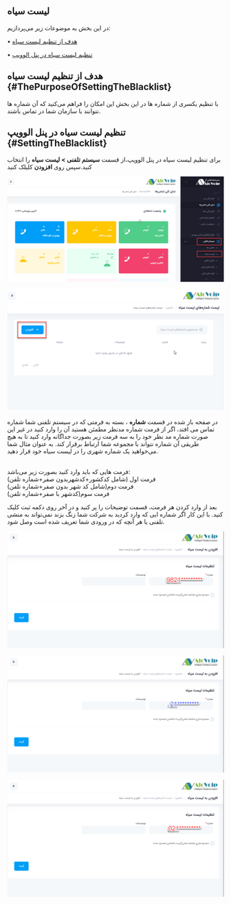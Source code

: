 ## لیست سیاه

در این بخش به موضوعات زیر می‌پردازیم:

•	[  	هدف از تنظیم لیست سیاه   ](#ThePurposeOfSettingTheBlacklist)

•	[	تنظیم لیست سیاه در پنل الوویپ ](#SettingTheBlacklist)

## 	هدف از تنظیم لیست سیاه {#ThePurposeOfSettingTheBlacklist}

با تنظیم یکسری از شماره ها در این بخش این امکان را فراهم می‌کنید که آن شماره ها نتوانند با سازمان شما در تماس باشند.

## تنظیم لیست سیاه در پنل الوویپ  {#SettingTheBlacklist}

برای تنظیم لیست سیاه در پنل الوویپ،از قسمت **سیستم تلفنی > لیست سیاه** را انتخاب ‌کنید.سپس روی **افزودن** کلیلک کنید


![باز کردن ماژول لیست سیاه  ](./Images/route-blacklist.png)

![باز کردن ماژول لیست سیاه  ](./Images/route-blacklist1.png)

در صفحه باز شده در قسمت **شماره** ، بسته به فرمتی که در سیستم تلفنی شما  شماره تماس می افتد، اگر از فرمت شماره مدنظر مطمئن هستید آن را وارد کنید در غیر این صورت شماره مد نظر خود را به سه فرمت زیر بصورت جداگانه وارد کنید تا به هیچ طریقی آن شماره نتواند با مجموعه شما ارتباط برقرار کند. به عنوان مثال شما می‌خواهید یک شماره شهری را در لیست سیاه خود قرار دهید.

</br>فرمت هایی که باید وارد کنید بصورت زیر 
می‌باشد:</br>
فرمت اول (شامل کدکشور+کدشهربدون صفر+شماره تلفن) </br>
فرمت دوم(شامل کد شهر بدون صفر+شماره تلفن)</br>
فرمت سوم(کدشهر با صفر+شماره تلفن)</br>

بعد از وارد کردن هر فرمت، قسمت توضیحات را پر کنید و در آخر روی دکمه ثبت کلیک کنید.  با این کار اگر شماره ایی که وارد کردید به شرکت شما زنگ بزند نمی‌تواند به منشی تلفنی یا هر آنچه که در ورودی شما تعریف شده  است وصل شود.

![باز کردن ماژول لیست سیاه  ](./Images/route-blacklist2.png)

![باز کردن ماژول لیست سیاه  ](./Images/route-blacklist3.png)

![باز کردن ماژول لیست سیاه  ](./Images/route-blacklist4.png)
